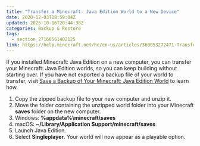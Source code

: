 ```yaml
---
title: "Transfer a Minecraft: Java Edition World to a New Device"
date: 2020-12-03T18:59:04Z
updated: 2025-10-16T20:44:38Z
categories: Backup & Restore
tags:
  - section_27166561402125
link: https://help.minecraft.net/hc/en-us/articles/360053272471-Transfer-a-Minecraft-Java-Edition-World-to-a-New-Device
---
```


If you installed Minecraft: Java Edition on a new computer, you can transfer your Minecraft: Java Edition worlds, so you can keep building without starting over. If you have not exported a backup file of your world to transfer, visit [Save a Backup of Your Minecraft: Java Edition World](./Save-a-Backup-of-Your-Minecraft-Java-Edition-World.md) to learn how.

1.  Copy the zipped backup file to your new computer and unzip it.
2.  Move the folder containing the unzipped world folder into your Minecraft **saves** folder on the new computer.
3.  Windows: **%appdata%\\minecraft\saves**
4.  macOS: **~/Library/Application Support/minecraft/saves**
5.  Launch Java Edition.
6.  Select **Singleplayer**. Your world will now appear as a playable option.
